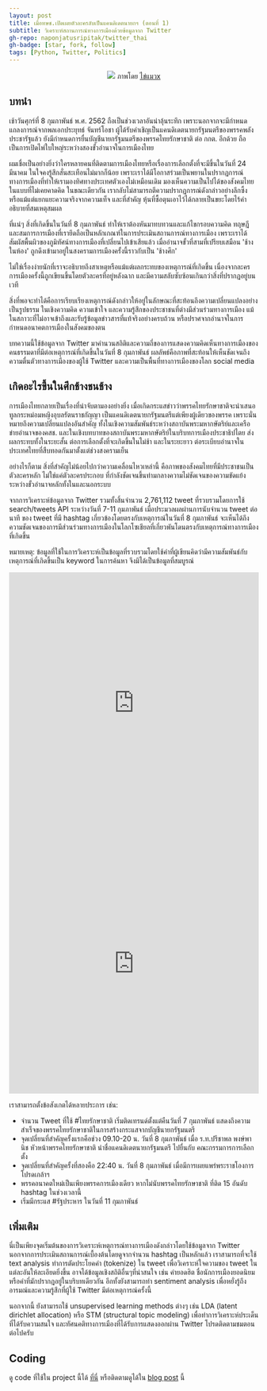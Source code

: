 ```yaml
---
layout: post
title: เมื่อทษช.เปิดเผยตัวละครลับเป็นแคนดิเดตนายกฯ (ตอนที่ 1)
subtitle: วิเคราะห์สถานการณ์ทางการเมืองด้วยข้อมูลจาก Twitter
gh-repo: naponjatusripitak/twitter_thai
gh-badge: [star, fork, follow]
tags: [Python, Twitter, Politics]
---
```

<p align="center">
<img src="https://naponjatusripitak.github.io/img/51794219_1467312356732025_2098520179012009984_o.jpg">
    ภาพโดย <a href="https://www.facebook.com/cartooneggcatx/">ไข่แมวx</a>
</p>

## บทนำ

เช้าวันศุกร์ที่ 8 กุมภาพันธ์ พ.ศ. 2562 ถือเป็นช่วงเวลาอันน่าลุ้นระทึก เพราะนอกจากจะมีกำหนดแถลงการณ์จากพลเอกประยุทธ์ จันทร์โอชา ผู้ได้รับคำเชิญเป็นแคนดิเดตนายกรัฐมนตรีของพรรคพลังประชารัฐแล้ว ยังมีกำหนดการยื่นบัญชีนายกรัฐมนตรีของพรรคไทยรักษาชาติ ต่อ กกต. อีกด้วย ถือเป็นการเปิดไพ่ใบใหญ่ระหว่างสองขั้วอำนาจในการเมืองไทย

ผมเชื่อเป็นอย่างยิ่งว่าใครหลายคนที่ติดตามการเมืองไทยหรือเรื่องการเลือกตั้งที่จะมีขึ้นในวันที่ 24 มีนาคม ในใจคงรู้สึกสั่นสะเทือนไม่มากก็น้อย เพราะเราได้มีโอกาสร่วมเป็นพยานในปรากฏการณ์ทางการเมืองที่ทำให้เรามองทิศทางประเทศตัวเองไม่เหมือนเดิม มองเห็นความเป็นไปได้ของสังคมไทยในแบบที่ไม่เคยคาดคิด ในขณะเดียวกัน เรากลับไม่สามารถตีความปรากฏการณ์ดังกล่าวอย่างลึกซึ้ง หรือแม้แต่แยกแยะความจริงจากความเท็จ และที่สำคัญ หุ้นที่ซื้อตุนเอาไว้ได้กลายเป็นขยะโดยไร้คำอธิบายที่สมเหตุสมผล

ที่แน่ๆ สิ่งที่เกิดขึ้นในวันที่ 8 กุมภาพันธ์ ทำให้เราต้องหันมาทบทวนและแก้ไขกรอบความคิด ทฤษฎี และสมการการเมืองที่เรายึดถือเป็นหลักเกณฑ์ในการประเมินสถานการณ์ทางการเมือง เพราะเราได้สัมผัสพื้นผิวของภูมิทัศน์ทางการเมืองที่เปลี่ยนไปเข้าเสียแล้ว เมื่ออำนาจขั้วที่สามที่เปรียบเสมือน 'ช้างในห้อง' ถูกดึงเข้ามาอยู่ในสงครามการเมืองครั้งนี้ราวกับเป็น 'ช้างศึก'

ไม่ใช่เรื่องง่ายนักที่เราจะอธิบายถึงสาเหตุหรือแม้แต่ผลกระทบของเหตุการณ์ที่เกิดขึ้น เนื่องจากละครการเมืองครั้งนี้ถูกเขียนขึ้นโดยตัวละครที่อยู่หลังฉาก และมีความสลับซับซ้อนเกินกว่าสิ่งที่ปรากฏอยู่บนเวที

สิ่งที่พอจะทำได้คือการเรียบเรียงเหตุการณ์ดังกล่าวให้อยู่ในลักษณะที่สะท้อนถึงความเปลี่ยนแปลงอย่างเป็นรูปธรรม ในเชิงความคิด ความเข้าใจ และความรู้สึกของประชาชนที่ต่างมีส่วนร่วมทางการเมือง แม้ในสภาวะที่ไม่อาจเข้าถึงและรับรู้ข้อมูลข่าวสารที่แท้จริงอย่างครบถ้วน หรือปราศจากอำนาจในการกำหนดอนาคตการเมืองในสังคมของตน

บทความนี้ใช้ข้อมูลจาก Twitter มาคำนวนสถิติและความถี่ของการแสดงความคิดเห็นทางการเมืองของคนธรรมดาที่มีต่อเหตุการณ์ที่เกิดขึ้นในวันที่ 8 กุมภาพันธ์ ผลลัพธ์คือภาพที่สะท้อนให้เห็นชัดเจนถึงความตื่นตัวทางการเมืองของผู้ใช้ Twitter และความเป็นพื้นที่ทางการเมืองของโลก social media


## เกิดอะไรขึ้นในศึกช้างชนช้าง

การเมืองไทยกลายเป็นเรื่องที่น่าจับตามองอย่างยิ่ง เมื่อเกิดกระแสข่าวว่าพรรคไทยรักษาชาติจะนำเสนอ ทูลกระหม่อมหญิงอุบลรัตนราชกัญญา เป็นแคนดิเดตนายกรัฐมนตรีแต่เพียงผู้เดียวของพรรค เพราะนั่นหมายถึงความเปลี่ยนแปลงอันสำคัญ ทั้งในเชิงความสัมพันธ์ระหว่างสถาบันพระมหากษัตริย์และเครือข่ายอำนาจของคสช. และในเชิงบทบาทของสถาบันพระมหากษัตริย์ในบริบทการเมืองประชาธิปไตย ส่งผลกระทบทั้งในระยะสั้น ต่อการเลือกตั้งที่จะเกิดขึ้นในไม่ช้า และในระยะยาว ต่อระเบียบอำนาจในประเทศไทยที่สืบทอดกันมาตั้งแต่ช่วงสงครามเย็น

อย่างไรก็ตาม สิ่งที่สำคัญไม่น้อยไปกว่าความเคลื่อนไหวเหล่านี้ คือภาพของสังคมไทยที่มีประชาชนเป็นตัวละครหลัก ไม่ใช่แค่ตัวละครประกอบ ที่กำลังชัดเจนขึ้นท่ามกลางความไม่ชัดเจนของความขัดแย้งระหว่างขั้วอำนาจหลักทั้งในและนอกระบบ

จากการวิเคราะห์ข้อมูลจาก Twitter รวมทั้งสิ้นจำนวน 2,761,112 tweet ที่รวบรวมโดยการใช้ search/tweets API ระหว่างวันที่ 7-11 กุมภาพันธ์ เมื่อประมวลผลผ่านการนับจำนวน tweet ต่อนาที ของ tweet ที่มี hashtag เกี่ยวข้องโดยตรงกับเหตุการณ์ในวันที่ 8 กุมภาพันธ์ จะเห็นได้ถึงความชัดเจนของการมีส่วนร่วมทางการเมืองในโลกโซเชียลที่เกี่ยวพันโดนตรงกับเหตุการณ์ทางการเมืองที่เกิดขึ้น

หมายเหตุ: ข้อมูลที่ใช้ในการวิเคราะห์เป็นข้อมูลที่รวบรวมโดยใช้คำที่ผู้เขียนคิดว่ามีความสัมพันธ์กับเหตุการณ์ที่เกิดขึ้นเป็น keyword ในการค้นหา จึงมิได้เป็นข้อมูลที่สมบูรณ์

<iframe id="igraph" scrolling="no" style="border:none;" seamless="seamless" src="https://plot.ly/~taozaze/15.embed" height="525px" width="100%"></iframe>


<iframe id="igraph" scrolling="no" style="border:none;" seamless="seamless" src="https://plot.ly/~taozaze/17.embed" height="525px" width="100%"></iframe>

เราสามารถตั้งข้อสังเกตได้หลายประการ เช่น:
* จำนวน Tweet ที่ใช้ #ไทยรักษาชาติ เริ่มติดเทรนด์ตั้งแต่คืนวันที่ 7 กุมภาพันธ์ แสดงถึงความสำเร็จของพรรคไทยรักษาชาติในการสร้างกระแสจากบัญชีนายกรัฐมนตรี
* จุดเปลี่ยนที่สำคัญครั้งแรกคือช่วง 09.10-20 น. วันที่ 8 กุมภาพันธ์ เมื่อ ร.ท.ปรีชาพล พงษ์พานิช หัวหน้าพรรคไทยรักษาชาติ นำชื่อแคนดิเดตนายกรัฐมนตรี ไปยื่นกับ คณะกรรมการการเลือกตั้ง
* จุดเปลี่ยนที่สำคัญครั้งที่สองคือ 22:40 น. วันที่ 8 กุมภาพันธ์ เมื่อมีการเผยแพร่พระราชโองการโปรดเกล้าฯ
* พรรคอนาคตใหม่เป็นเพียงพรรคการเมืองเดียว หากไม่นับพรรคไทยรักษาชาติ ที่ติด 15 อันดับ hashtag ในช่วงเวลานี้
* เริ่มมีกระแส #รัฐประหาร ในวันที่ 11 กุมภาพันธ์

## เพิ่มเติม
นี่เป็นเพียงจุดเริ่มต้นของการวิเคราะห์เหตุการณ์ทางการเมืองดังกล่าวโดยใช้ข้อมูลจาก Twitter  นอกจากการประเมินสถานการณ์เบื้องต้นโดยดูจากจำนวน hashtag เป็นหลักแล้ว เราสามารถที่จะใช้ text analysis ทำการตัดประโยคคำ (tokenize) ใน tweet เพื่อวิเคราะห์ใจความของ tweet ในแต่ละอันให้ละเอียดยิ่งขึ้น อาจได้ข้อมูลเชิงสถิติอื่นๆที่น่าสนใจ เช่น คำยอดฮิต ชื่อนักการเมืองยอดนิยม หรือคำที่มักปรากฎอยู่ในบริบทเดียวกัน อีกทั้งยังสามารถทำ sentiment analysis เพื่อหยั่งรู้ถึงอารมณ์และความรู้สึกที่ผู้ใช้ Twitter มีต่อเหตุการณ์ครั้งนี้ 

นอกจากนี้ ยังสามารถใช้ unsupervised learning methods ต่างๆ เช่น LDA (latent dirichlet allocation) หรือ STM (structural topic modeling) เพื่อทำการวิเคราะห์ประเด็นที่ได้รับความสนใจ และทัศนคติทางการเมืองที่ได้รับการแสดงออกผ่าน Twitter โปรดติดตามชมตอนต่อไปครับ

## Coding
ดู code ที่ใช้ใน project นี้ได้ <a href= "https://github.com/naponjatusripitak/twitter_thai">ที่นี่</a> หรือติดตามดูได้ใน <a href= "https://naponjatusripitak.github.io/2019-02-15-twitter_analysis_code/">blog post</a> นี้
